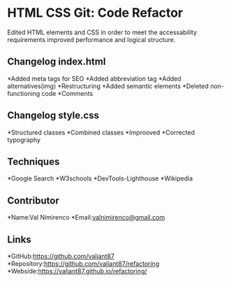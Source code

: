 # HTML CSS Git: Code Refactor
Edited HTML elements and CSS in order to meet the accessability requirements improved performance and logical structure.

## Changelog index.html

*Added meta tags for SEO
*Added abbreviation tag
*Added alternatives(img)
*Restructuring
*Added semantic elements
*Deleted non-functioning code
*Comments

## Changelog style.css

*Structured classes
*Combined classes 
*Improoved 
*Corrected typography

## Techniques

*Google Search
*W3schools
*DevTools-Lighthouse
*Wikipedia

## Contributor

*Name:Val Nimirenco
*Email:valnimirenco@gmail.com

## Links

*GitHub:https://github.com/valiant87
*Repository:https://github.com/valiant87/refactoring
*Webside:https://valiant87.github.io/refactoring/





